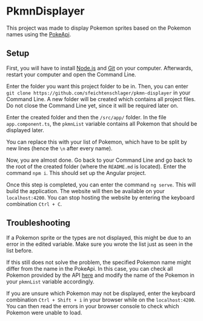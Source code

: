 # PkmnDisplayer

This project was made to display Pokemon sprites based on the Pokemon names using the [PokeApi](https://pokeapi.co).

## Setup

First, you will have to install [Node.js](https://nodejs.org/en/download/package-manager) and [Git](https://git-scm.com/downloads) on your computer.
Afterwards, restart your computer and open the Command Line.

Enter the folder you want this project folder to be in.
Then, you can enter `git clone https://github.com/sfeichtenschlager/pkmn-displayer` in your Command Line.
A new folder will be created which contains all project files.
Do not close the Command Line yet, since it will be required later on.

Enter the created folder and then the `/src/app/` folder.
In the file `app.component.ts`, the `pkmnList` variable contains all Pokemon that should be displayed later.

You can replace this with your list of Pokemon, which have to be split by new lines (hence the `\n` after every name).

Now, you are almost done. Go back to your Command Line and go back to the root of the created folder (where the `README.md` is located).
Enter the command `npm i`. This should set up the Angular project.

Once this step is completed, you can enter the command `ng serve`. This will build the application. The website will then be available on your `localhost:4200`.
You can stop hosting the website by entering the keyboard combination `Ctrl + C`. 

## Troubleshooting

If a Pokemon sprite or the types are not displayed, this might be due to an error in the edited variable.
Make sure you wrote the list just as seen in the list before.

If this still does not solve the problem, the specified Pokemon name might differ from the name in the PokeApi.
In this case, you can check all Pokemon provided by the API [here](https://pokeapi.co/api/v2/pokemon/?limit=1000000) and modify the name of the Pokemon in your `pkmnList` variable accordingly.

If you are unsure which Pokemon may not be displayed, enter the keyboard combination `Ctrl + Shift + i` in your browser while on the `localhost:4200`.
You can then read the errors in your browser console to check which Pokemon were unable to load.
